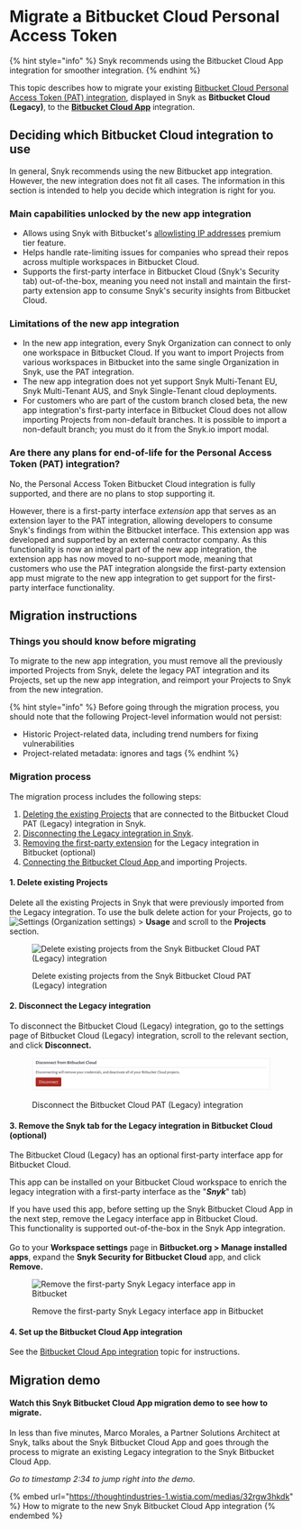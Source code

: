 # Migrate a Bitbucket Cloud Personal Access Token

{% hint style="info" %}
Snyk recommends using the Bitbucket Cloud App integration for smoother integration.
{% endhint %}

This topic describes how to migrate your existing [Bitbucket Cloud Personal Access Token (PAT) integration](bitbucket-cloud-legacy-integration.md), displayed in Snyk as **Bitbucket Cloud (Legacy)**, to the [**Bitbucket Cloud App**](bitbucket-cloud-app-integration.md) integration.

## Deciding which Bitbucket Cloud integration to use

In general, Snyk recommends using the new Bitbucket app integration. However, the new integration does not fit all cases. The information in this section is intended to help you decide which integration is right for you.

### Main capabilities unlocked by the new app integration

* Allows using Snyk with Bitbucket's [allowlisting IP addresses](https://support.atlassian.com/bitbucket-cloud/docs/control-access-to-your-private-content/) premium tier feature.
* Helps handle rate-limiting issues for companies who spread their repos across multiple workspaces in Bitbucket Cloud.
* Supports the first-party interface in Bitbucket Cloud (Snyk's Security tab) out-of-the-box, meaning you need not install and maintain the first-party extension app to consume Snyk's security insights from Bitbucket Cloud.

### Limitations of the new app integration

* In the new app integration, every Snyk Organization can connect to only one workspace in Bitbucket Cloud. If you want to import Projects from various workspaces in Bitbucket into the same single Organization in Snyk, use the PAT integration.
* The new app integration does not yet support Snyk Multi-Tenant EU, Snyk Multi-Tenant AUS, and Snyk Single-Tenant cloud deployments.
* For customers who are part of the custom branch closed beta, the new app integration's first-party interface in Bitbucket Cloud does not allow importing Projects from non-default branches. It is possible to import a non-default branch; you must do it from the Snyk.io import modal.

### Are there any plans for end-of-life for the Personal Access Token (PAT) integration?

No, the Personal Access Token Bitbucket Cloud integration is fully supported, and there are no plans to stop supporting it.

However, there is a first-party interface _extension_ app that serves as an extension layer to the PAT integration, allowing developers to consume Snyk's findings from within the Bitbucket interface. This extension app was developed and supported by an external contractor company. As this functionality is now an integral part of the new app integration, the extension app has now moved to no-support mode, meaning that customers who use the PAT integration alongside the first-party extension app must migrate to the new app integration to get support for the first-party interface functionality.

## Migration instructions

### Things you should know before migrating

To migrate to the new app integration, you must remove all the previously imported Projects from Snyk, delete the legacy PAT integration and its Projects, set up the new app integration, and reimport your Projects to Snyk from the new integration.

{% hint style="info" %}
Before going through the migration process, you should note that the following Project-level information would not persist:

* Historic Project-related data, including trend numbers for fixing vulnerabilities
* Project-related metadata: ignores and tags
{% endhint %}

### Migration process

The migration process includes the following steps:

1. [Deleting the existing Projects](migrate-a-bitbucket-cloud-personal-access-token.md#1.-delete-existing-projects) that are connected to the Bitbucket Cloud PAT (Legacy) integration in Snyk.
2. [Disconnecting the Legacy integration in Snyk](migrate-a-bitbucket-cloud-personal-access-token.md#2.-disconnect-the-legacy-integration).
3. [Removing the first-party extension](migrate-a-bitbucket-cloud-personal-access-token.md#3.-remove-the-snyk-tab-for-the-legacy-integration-in-bitbucket-cloud-optional) for the Legacy integration in Bitbucket (optional)
4. [Connecting the Bitbucket Cloud App ](migrate-a-bitbucket-cloud-personal-access-token.md#set-up-the-new-bitbucket-cloud-app-integration.)and importing Projects.

#### 1. Delete existing Projects

Delete all the existing Projects in Snyk that were previously imported from the Legacy integration. To use the bulk delete action for your Projects, go to <img src="../../.gitbook/assets/cog_icon.png" alt="Settings" data-size="line"> (Organization settings) > **Usage** and scroll to the **Projects** section.

<figure><img src="../../.gitbook/assets/migrate_bulk actions_bbc-11oct2022.png" alt="Delete existing projects from the Snyk Bitbucket Cloud PAT (Legacy) integration"><figcaption><p>Delete existing projects from the Snyk Bitbucket Cloud PAT (Legacy) integration</p></figcaption></figure>

#### 2. Disconnect the Legacy integration

To disconnect the Bitbucket Cloud (Legacy) integration, go to the settings page of Bitbucket Cloud (Legacy) integration, scroll to the relevant section, and click **Disconnect.**

<figure><img src="../../.gitbook/assets/image (524).png" alt="Disconnect the Bitbucket Cloud PAT (Legacy) integration"><figcaption><p>Disconnect the Bitbucket Cloud PAT (Legacy) integration</p></figcaption></figure>

#### 3. Remove the Snyk tab for the Legacy integration in Bitbucket Cloud (optional)

The Bitbucket Cloud (Legacy) has an optional first-party interface app for Bitbucket Cloud.

This app can be installed on your Bitbucket Cloud workspace to enrich the legacy integration with a first-party interface as the "_**Snyk**_" tab)

If you have used this app, before setting up the Snyk Bitbucket Cloud App in the next step, remove the Legacy interface app in Bitbucket Cloud.\
This functionality is supported out-of-the-box in the Snyk App integration.\
\
Go to your **Workspace settings** page in **Bitbucket.org > Manage installed apps**, expand the **Snyk Security for Bitbucket Cloud** app, and click **Remove.**

<figure><img src="../../.gitbook/assets/remove_snyk-security-bbc_11oct2022.png" alt="Remove the first-party Snyk Legacy interface app in Bitbucket"><figcaption><p>Remove the first-party Snyk Legacy interface app in Bitbucket</p></figcaption></figure>

#### 4. Set up the Bitbucket Cloud App integration

See the [Bitbucket Cloud App integration](bitbucket-cloud-app-integration.md) topic for instructions.

## Migration demo

#### **Watch this Snyk Bitbucket Cloud App migration demo to see how to migrate.**

In less than five minutes, Marco Morales, a Partner Solutions Architect at Snyk, talks about the Snyk Bitbucket Cloud App and goes through the process to migrate an existing Legacy integration to the Snyk Bitbucket Cloud App.

_Go to timestamp 2:34 to jump right into the demo._

{% embed url="https://thoughtindustries-1.wistia.com/medias/32rgw3hkdk" %}
How to migrate to the new Snyk Bitbucket Cloud App integration
{% endembed %}
